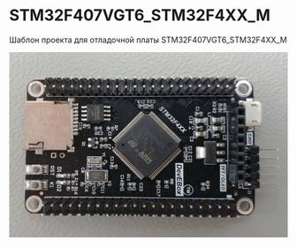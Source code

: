 # STM32F407VGT6_STM32F4XX_M
Шаблон проекта для отладочной платы STM32F407VGT6_STM32F4XX_M

![Image](./Documents/STM32F407VGT6_STM32F4XX_M-2.jpg)
